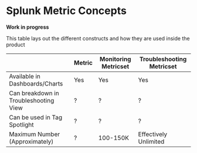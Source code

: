 # Splunk Metric Concepts

**Work in progress**

This table lays out the different constructs and how they are used inside the product

|&nbsp;|Metric|Monitoring Metricset|Troubleshooting Metricset|
|--|--|--|--|
|Available in Dashboards/Charts|Yes|Yes|Yes|
|Can breakdown in Troubleshooting View|?|?|?|
|Can be used in Tag Spotlight|?|?|?|
|Maximum Number (Approximately)|?|100-150K|Effectively Unlimited|
